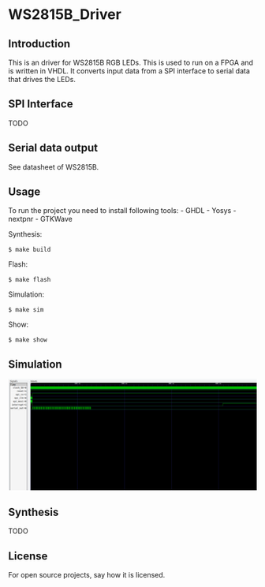 # WS2815B_Driver

## Introduction

This is an driver for WS2815B RGB LEDs. This is used to run on a FPGA and is written in VHDL. It converts input data from a SPI interface to serial data that drives the LEDs.

## SPI Interface

TODO

## Serial data output

See datasheet of WS2815B.

## Usage

To run the project you need to install following tools:
    - GHDL
    - Yosys
    - nextpnr
    - GTKWave

Synthesis:
```console
$ make build
```

Flash:
```console
$ make flash
```

Simulation:
```console
$ make sim
```

Show:
```console
$ make show
```

## Simulation

![Simulation with GTKWave](doc/images/Simulation.png)

## Synthesis

TODO

## License

For open source projects, say how it is licensed.
